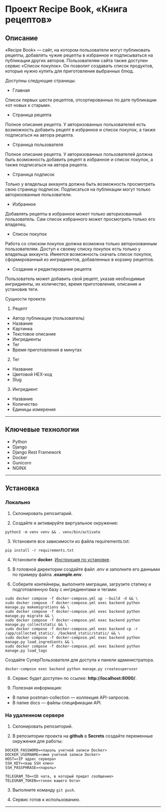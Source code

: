 # Проект Recipe Book, «Книга рецептов»

## Описание

«Recipe Book» — сайт, на котором пользователи могут публиковать рецепты, добавлять чужие рецепты в избранное и подписываться на публикации других авторов. Пользователям сайта также доступен сервис «Список покупок». Он позволит создавать список продуктов, которые нужно купить для приготовления выбранных блюд.


Доступны следующие страницы: 

* Главная

Список первых шести рецептов, отсортированных по дате публикации «от новых к старым».

* Страница рецепта

Полное описание рецепта.
У авторизованных пользователей есть возможность добавить рецепт в избранное и список покупок, а также подписаться на автора рецепта.

* Страница пользователя

Полное описание рецепта.
У авторизованных пользователей должна быть возможность добавить рецепт в избранное и список покупок, а также подписаться на автора рецепта.

* Страница подписок

Только у владельца аккаунта должна быть возможность просмотреть свою страницу подписок.
Подписаться на публикации могут только авторизованные пользователи.

* Избранное

Добавлять рецепты в избранное может только авторизованный пользователь.
Сам список избранного может просмотреть только его владелец.

* Список покупок

Работа со списком покупок должна возможна только авторизованным пользователям.
Доступ к своему списку покупок есть только у владельца аккаунта.
Имеется возможность скачать список покупок, сформированный из ингридиентов, добавленных в корзину рецептов. 

* Создание и редактирование рецепта

Пользователь может добавить свой рецепт, указав необходимые ингридиенты, их количество, время приготовления, описание и установив теги.

Сущности проекта:

1. Рецепт

* Автор публикации (пользователь)
* Название
* Картинка
* Текстовое описание
* Ингредиенты
* Тег
* Время приготовления в минутах

2. Тег

* Название
* Цветовой HEX-код
* Slug

3. Ингредиент

* Название
* Количество
* Единицы измерения
______________________________________________________

## Ключевые технологии
* Python
* Django
* Django Rest Framework
* Docker
* Gunicorn
* NGINX

_____________________________________________________

## Установка

### Локально

1. Cклонировать репозитарий.

2. Cоздайте и активируйте виртуальное окружение:

```
python3 -m venv venv && . venv/bin/activate
```

3. Установите все зависимости из файла requirements.txt:

`pip install -r requirements.txt`

4. Установите  **docker**. [Инструкция по установке](https://docs.docker.com/).


5. В головной директории создайте файл .env и заполните его данными по примеру
файла **.example.env**.


6. Соберите контейнеры, выполните миграции, загрузите статику и подготовленную базу с ингредиентами и тегами:

```
sudo docker compose -f docker-compose.yml up --build -d && \
sudo docker compose -f docker-compose.yml exec backend python manage.py makemigrations && \
sudo docker compose -f docker-compose.yml exec backend python manage.py migrate && \
sudo docker compose -f docker-compose.yml exec backend python manage.py collectstatic && \
sudo docker compose -f docker-compose.yml exec backend cp -r /app/collected_static/. /backend_static/static/ && \
sudo docker compose -f docker-compose.yml exec backend python manage.py load_ingredients && \
sudo docker compose -f docker-compose.yml exec backend python manage.py load_tags
```

Создайте СуперПользователя для доступа к панели администратора. 

```
docker-compose exec backend python manage.py createsuperuser
```

8. Сервис будет доступен по ссылке: **http://localhost:8000/**.


9. Полезная информация:
* В папке postman-collection — коллекция API-запросов.
* В папке docs — файлы спецификации API.


### На удаленном сервере

1. Склонировать репозиторий.


2. В репозитории проекта на **github** в **Secrets** создайте переменные окружения для работы:

```
DOCKER_PASSWORD=<пароль учетной записи Docker>
DOCKER_USERNAME=<имя учетной записи Docker>
HOST=<IP адрес сервера>
SSH_KEY=<ваш SSH ключ>
SSH_PASSPHRASE=<пароль>

TELEGRAM_TO=<ID чата, в который придет сообщение>
TELEGRAM_TOKEN=<токен вашего бота>
```

3. Выполните команду `git push`.

7. Сервис готов к использованию.

_____________________________________________________
